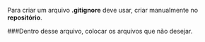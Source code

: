 Para criar um arquivo **.gitignore** deve usar, criar manualmente no **repositório**. 

###Dentro desse arquivo, colocar os arquivos que não desejar.
<!--stackedit_data:
eyJoaXN0b3J5IjpbLTExNDgxMDYyNjksLTIwODg3NDY2MTJdfQ
==
-->